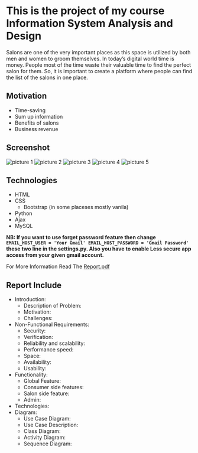 # This is the project of my course Information System Analysis and Design
Salons are one of the very important places as this space is utilized by both men and women to groom themselves. In today’s digital world time is money. People most of the time waste their valuable time to find the perfect salon for them.  So, it is important to create a platform where people can find the list of the salons in one place.

## Motivation
- Time-saving
- Sum up information
- Benefits of salons
- Business revenue
## Screenshot
![picture 1](https://i.ibb.co/3snxD43/315906071-1183923709143082-8319619192194163782-n.png)
![picture 2](https://i.ibb.co/s6bqwnf/314430964-1879245235750141-25456412791407743-n.png)
![picture 3](https://i.ibb.co/12XxdLQ/315530679-661783945571690-6269931740364827560-n.png)
![picture 4](https://i.ibb.co/9ttqQFw/315107097-1335190580650157-731126598771336966-n.png)
![picture 5](https://i.ibb.co/JFHpv78/313086592-816856879588354-2732159273144452570-n.png)

## Technologies
- HTML
- CSS
  - Bootstrap (in some placeses mostly vanila)
- Python
- Ajax
- MySQL

**NB: If you want to use forget password feature then change `EMAIL_HOST_USER = 'Your Gmail' EMAIL_HOST_PASSWORD = 'Gmail Password'` these two line in the settings.py. Also you have to enable Less secure app access from your given gmail account.**

For More Information Read The [Report.pdf](https://github.com/434huzaifa/Neat-Site/blob/main/Report.pdf)

## Report Include
- Introduction:
  - Description of Problem:
  - Motivation:
  - Challenges:
- Non-Functional Requirements:
  - Security:
  - Verification:
  - Reliability and scalability:
  - Performance speed:
  - Space:
  - Availability:
  - Usability:
- Functionality:
  - Global Feature:
  - Consumer side features:
  - Salon side feature:
  - Admin:
- Technologies:
- Diagram:
  - Use Case Diagram:
  - Use Case Description:
  - Class Diagram:
  - Activity Diagram:
  - Sequence Diagram:

